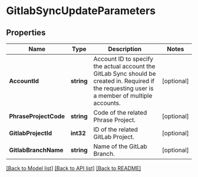 # GitlabSyncUpdateParameters

## Properties

Name | Type | Description | Notes
------------ | ------------- | ------------- | -------------
**AccountId** | **string** | Account ID to specify the actual account the GitLab Sync should be created in. Required if the requesting user is a member of multiple accounts. | [optional] 
**PhraseProjectCode** | **string** | Code of the related Phrase Project. | [optional] 
**GitlabProjectId** | **int32** | ID of the related GitLab Project. | [optional] 
**GitlabBranchName** | **string** | Name of the GitLab Branch. | [optional] 

[[Back to Model list]](../README.md#documentation-for-models) [[Back to API list]](../README.md#documentation-for-api-endpoints) [[Back to README]](../README.md)


